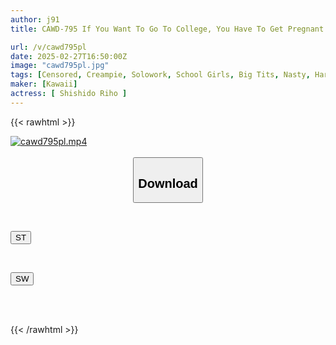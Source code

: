 ```yaml
---
author: j91
title: CAWD-795 If You Want To Go To College, You Have To Get Pregnant With My Child... Obscene Gangbang Footage Filmed By A Backdoor Admissions Broker Teacher Riho Shishido

url: /v/cawd795pl
date: 2025-02-27T16:50:00Z
image: "cawd795pl.jpg"
tags: [Censored, Creampie, Solowork, School Girls, Big Tits, Nasty, Hardcore, Promiscuity	]
maker: [Kawaii]
actress: [ Shishido Riho ]
---
```



{{< rawhtml >}}

<div class="video" data-videoid="4986v9BmrMiZ1Q">
    <a href="javascript:;">
        <img src="/v/cawd795pl/cawd795pl.jpg" width="WIDTH" height="HEIGHT" alt="cawd795pl.mp4" loading="lazy">
    </a>
</div>

<script type="text/javascript" src="https://j91.asia/asset/on-demand-st.js"></script>

<br>
  <link rel="stylesheet" href="https://j91.asia/asset/bs5.css">
  
  <center>
  <button class="btn btn-primary" type="button" data-bs-toggle="collapse" data-bs-target=".multi-collapse" aria-expanded="false" aria-controls="multiCollapseExample1 multiCollapseExample2"><h2>Download</h2></button></center>
</p>
<div class="row">
  <div class="col">
    <div class="collapse multi-collapse" id="multiCollapseExample1">
      <div class="card card-body">
	      	      <br>
<div class="buttons">  
<p><a href="/v/cawd795pl/st.html" target="_blank"><button class="btn-hover color-3"><i class="fa fa-download"></i> ST</button></a></p></div>
    </div>
  </div>
</div>
  <div class="col">
    <div class="collapse multi-collapse" id="multiCollapseExample2">
      <div class="card card-body">
	      <br>
<div class="buttons">
<p><a href="/v/cawd795pl/sw.html" target="_blank"><button class="btn-hover color-2"><i class="fa fa-download"></i> SW</button></a></p></div>
<br><br>
      </div>
    </div>
  </div>
</div>

{{< /rawhtml >}}